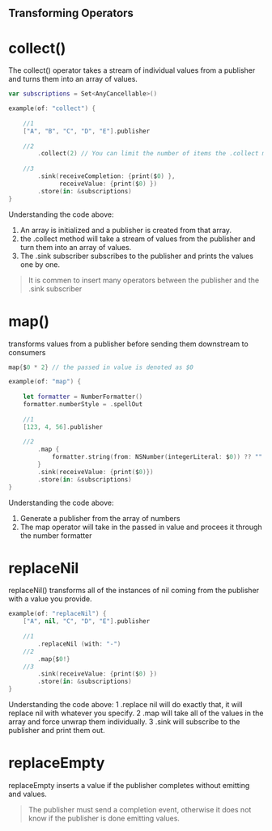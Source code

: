 ## Transforming Operators

# collect()
The collect() operator takes a stream of individual values from a publisher and turns them into an array of values.

``` swift
var subscriptions = Set<AnyCancellable>()

example(of: "collect") {
    
    //1 
    ["A", "B", "C", "D", "E"].publisher
    
    //2
        .collect(2) // You can limit the number of items the .collect method will collect. Here it specifies two.
        
    //3 
        .sink(receiveCompletion: {print($0) },
              receiveValue: {print($0) })
        .store(in: &subscriptions)
}
```

Understanding the code above:
 
 1. An array is initialized and a publisher is created from that array.
 2. the .collect method will take a stream of values from the publisher and turn them into an array of values.
 3. The .sink subscriber subscribes to the publisher and prints the values one by one.
 
 > It is commen to insert many operators between the publisher and the .sink subscriber

# map()
transforms values from a publisher before sending them downstream to consumers

``` swift
map{$0 * 2} // the passed in value is denoted as $0

```

``` swift 
example(of: "map") {
    
    let formatter = NumberFormatter()
    formatter.numberStyle = .spellOut
    
    //1
    [123, 4, 56].publisher
    
    //2
        .map {
            formatter.string(from: NSNumber(integerLiteral: $0)) ?? ""
        }
        .sink(receiveValue: {print($0)})
        .store(in: &subscriptions)
}
```

Understanding the code above:
1. Generate a publisher from the array of numbers
2. The map operator will take in the passed in value and procees it through the number formatter


# replaceNil
replaceNil() transforms all of the instances of nil coming from the publisher with a value you provide.

``` swift
example(of: "replaceNil") {
    ["A", nil, "C", "D", "E"].publisher
    
    //1
        .replaceNil (with: "-")
    //2
        .map{$0!}
    //3
        .sink(receiveValue: {print($0) })
        .store(in: &subscriptions)
}
```
Understanding the code above:
1 .replace nil will do exactly that, it will replace nil with whatever you specify.
2 .map will take all of the values in the array and force unwrap them individually.
3 .sink will subscribe to the publisher and print them out. 

# replaceEmpty
replaceEmpty inserts a value if the publisher completes without emitting and values.
> The publisher must send a completion event, otherwise it does not know if the publisher is done emitting values.




